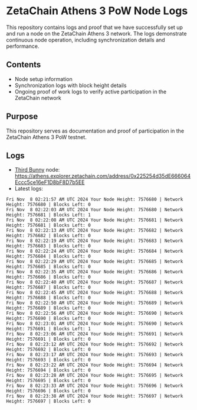 # ZetaChain Athens 3 PoW Node Logs
This repository contains logs and proof that we have successfully set up and run a node on the ZetaChain Athens 3 network. The logs demonstrate continuous node operation, including synchronization details and performance.

## Contents
- Node setup information
- Synchronization logs with block height details
- Ongoing proof of work logs to verify active participation in the ZetaChain network

## Purpose
This repository serves as documentation and proof of participation in the ZetaChain Athens 3 PoW testnet.

## Logs

- [Third Bunny](https://thirdbunny.xyz/) node: https://athens.explorer.zetachain.com/address/0x225254d35dE666064Eccc5ce16eF1D8bF8D7b5EE
- Latest logs:
```
Fri Nov  8 02:21:57 AM UTC 2024 Your Node Height: 7576680 | Network Height: 7576680 | Blocks Left: 0
Fri Nov  8 02:22:03 AM UTC 2024 Your Node Height: 7576680 | Network Height: 7576681 | Blocks Left: 1
Fri Nov  8 02:22:08 AM UTC 2024 Your Node Height: 7576681 | Network Height: 7576681 | Blocks Left: 0
Fri Nov  8 02:22:13 AM UTC 2024 Your Node Height: 7576682 | Network Height: 7576682 | Blocks Left: 0
Fri Nov  8 02:22:19 AM UTC 2024 Your Node Height: 7576683 | Network Height: 7576683 | Blocks Left: 0
Fri Nov  8 02:22:24 AM UTC 2024 Your Node Height: 7576684 | Network Height: 7576684 | Blocks Left: 0
Fri Nov  8 02:22:29 AM UTC 2024 Your Node Height: 7576685 | Network Height: 7576685 | Blocks Left: 0
Fri Nov  8 02:22:35 AM UTC 2024 Your Node Height: 7576686 | Network Height: 7576686 | Blocks Left: 0
Fri Nov  8 02:22:40 AM UTC 2024 Your Node Height: 7576687 | Network Height: 7576687 | Blocks Left: 0
Fri Nov  8 02:22:45 AM UTC 2024 Your Node Height: 7576688 | Network Height: 7576688 | Blocks Left: 0
Fri Nov  8 02:22:50 AM UTC 2024 Your Node Height: 7576689 | Network Height: 7576689 | Blocks Left: 0
Fri Nov  8 02:22:56 AM UTC 2024 Your Node Height: 7576690 | Network Height: 7576690 | Blocks Left: 0
Fri Nov  8 02:23:01 AM UTC 2024 Your Node Height: 7576690 | Network Height: 7576691 | Blocks Left: 1
Fri Nov  8 02:23:06 AM UTC 2024 Your Node Height: 7576691 | Network Height: 7576691 | Blocks Left: 0
Fri Nov  8 02:23:12 AM UTC 2024 Your Node Height: 7576692 | Network Height: 7576692 | Blocks Left: 0
Fri Nov  8 02:23:17 AM UTC 2024 Your Node Height: 7576693 | Network Height: 7576693 | Blocks Left: 0
Fri Nov  8 02:23:22 AM UTC 2024 Your Node Height: 7576694 | Network Height: 7576694 | Blocks Left: 0
Fri Nov  8 02:23:28 AM UTC 2024 Your Node Height: 7576695 | Network Height: 7576695 | Blocks Left: 0
Fri Nov  8 02:23:33 AM UTC 2024 Your Node Height: 7576696 | Network Height: 7576696 | Blocks Left: 0
Fri Nov  8 02:23:38 AM UTC 2024 Your Node Height: 7576697 | Network Height: 7576697 | Blocks Left: 0
```
